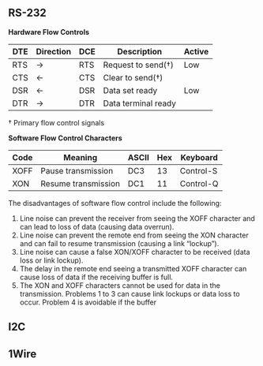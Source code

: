 ## RS-232

**Hardware Flow Controls**

| DTE | Direction | DCE | Description         | Active |
| --- | --------- | --- | ------------------- | ------ |
| RTS | →         | RTS | Request to send(†)  | Low    |
| CTS | ←         | CTS | Clear to send(†)    |
| DSR | ←         | DSR | Data set ready      | Low    |
| DTR | →         | DTR | Data terminal ready |

† Primary flow control signals

**Software Flow Control Characters**

| Code | Meaning             | ASCII | Hex | Keyboard  |
| ---- | ------------------- | ----- | --- | --------- |
| XOFF | Pause transmission  | DC3   | 13  | Control-S |
| XON  | Resume transmission | DC1   | 11  | Control-Q |

The disadvantages of software flow control include the following:

1. Line noise can prevent the receiver from seeing the XOFF character and can lead to loss of
   data (causing data overrun).
2. Line noise can prevent the remote end from seeing the XON character and can fail to
   resume transmission (causing a link “lockup”).
3. Line noise can cause a false XON/XOFF character to be received (data loss or link lockup).
4. The delay in the remote end seeing a transmitted XOFF character can cause loss of data if
   the receiving buffer is full.
5. The XON and XOFF characters cannot be used for data in the transmission.
   Problems 1 to 3 can cause link lockups or data loss to occur. Problem 4 is avoidable if the buffer

## I2C

## 1Wire
